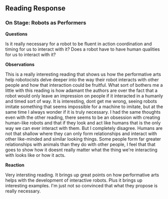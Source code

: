 ## Reading Response 
### On Stage: Robots as Performers


**Questions**

Is it really necessary for a robot to be fluent in action coordination and timing for us to interact with it?
Does a robot have to have human qualities for us to interact with it?



**Observations**

This is a really interesting reading that shows us how the performative arts help robotocists delve deeper into the way their robot interacts with other people and how that interaction could be fruitful. What sort of bothers me a little with this reading is how adamant the authors are over the fact that a robot would only leave an impression on people if it interacted in a humanly and timed sort of way. It is interesting, dont get me wrong, seeing robots imitate something that seems impossible for a machine to imitate, but at the same time I always wonder if it is truly necessary. I had the same thoughts even with the other reading, there seems to be an obsession with creating human-like robots and that if they look and act like humans that is the only way we can ever interact with them. But I completely disagree. Humans are not that shallow where they can only form relationships and interact with other like-minded and similar looking things. Some people form far greater relationships with animals than they do with other people, I feel that that goes to show how it doesnt really matter what the thing we're interacting with looks like or how it acts. 


**Reaction**

Very intersting reading. It brings up great points on how performative arts helps with the development of interactive robots. Plus it brings up interesting examples. I'm just not so convinced that what they propose is really necessary.
